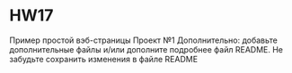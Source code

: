 # HW17
Пример простой вэб-страницы
Проект №1
Дополнительно: добавьте дополнительные файлы и/или дополните подробнее файл README. Не забудьте сохранить изменения в файле README
